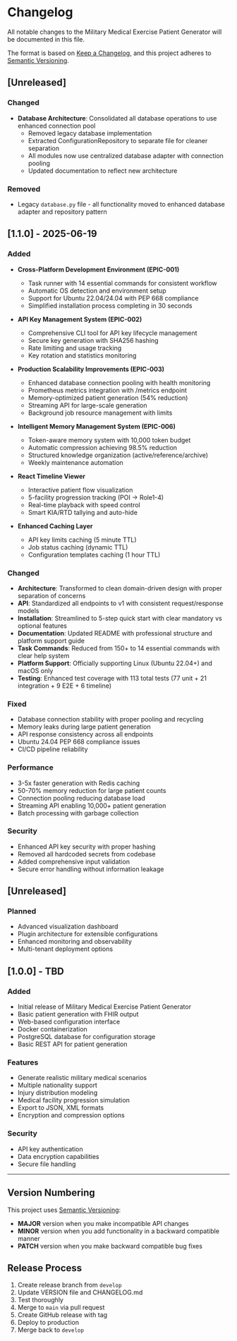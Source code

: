 # Changelog

All notable changes to the Military Medical Exercise Patient Generator will be documented in this file.

The format is based on [Keep a Changelog](https://keepachangelog.com/en/1.0.0/),
and this project adheres to [Semantic Versioning](https://semver.org/spec/v2.0.0.html).

## [Unreleased]

### Changed
- **Database Architecture**: Consolidated all database operations to use enhanced connection pool
  - Removed legacy database implementation 
  - Extracted ConfigurationRepository to separate file for cleaner separation
  - All modules now use centralized database adapter with connection pooling
  - Updated documentation to reflect new architecture

### Removed
- Legacy `database.py` file - all functionality moved to enhanced database adapter and repository pattern

## [1.1.0] - 2025-06-19

### Added
- **Cross-Platform Development Environment (EPIC-001)**
  - Task runner with 14 essential commands for consistent workflow
  - Automatic OS detection and environment setup
  - Support for Ubuntu 22.04/24.04 with PEP 668 compliance
  - Simplified installation process completing in 30 seconds
  
- **API Key Management System (EPIC-002)**  
  - Comprehensive CLI tool for API key lifecycle management
  - Secure key generation with SHA256 hashing
  - Rate limiting and usage tracking
  - Key rotation and statistics monitoring
  
- **Production Scalability Improvements (EPIC-003)**
  - Enhanced database connection pooling with health monitoring
  - Prometheus metrics integration with /metrics endpoint
  - Memory-optimized patient generation (54% reduction)
  - Streaming API for large-scale generation
  - Background job resource management with limits
  
- **Intelligent Memory Management System (EPIC-006)**
  - Token-aware memory system with 10,000 token budget
  - Automatic compression achieving 98.5% reduction
  - Structured knowledge organization (active/reference/archive)
  - Weekly maintenance automation
  
- **React Timeline Viewer**
  - Interactive patient flow visualization
  - 5-facility progression tracking (POI → Role1-4)
  - Real-time playback with speed control
  - Smart KIA/RTD tallying and auto-hide
  
- **Enhanced Caching Layer**
  - API key limits caching (5 minute TTL)
  - Job status caching (dynamic TTL)
  - Configuration templates caching (1 hour TTL)

### Changed
- **Architecture**: Transformed to clean domain-driven design with proper separation of concerns
- **API**: Standardized all endpoints to v1 with consistent request/response models
- **Installation**: Streamlined to 5-step quick start with clear mandatory vs optional features
- **Documentation**: Updated README with professional structure and platform support guide
- **Task Commands**: Reduced from 150+ to 14 essential commands with clear help system
- **Platform Support**: Officially supporting Linux (Ubuntu 22.04+) and macOS only
- **Testing**: Enhanced test coverage with 113 total tests (77 unit + 21 integration + 9 E2E + 6 timeline)

### Fixed
- Database connection stability with proper pooling and recycling
- Memory leaks during large patient generation
- API response consistency across all endpoints
- Ubuntu 24.04 PEP 668 compliance issues
- CI/CD pipeline reliability

### Performance
- 3-5x faster generation with Redis caching
- 50-70% memory reduction for large patient counts
- Connection pooling reducing database load
- Streaming API enabling 10,000+ patient generation
- Batch processing with garbage collection

### Security
- Enhanced API key security with proper hashing
- Removed all hardcoded secrets from codebase
- Added comprehensive input validation
- Secure error handling without information leakage

## [Unreleased]

### Planned
- Advanced visualization dashboard
- Plugin architecture for extensible configurations
- Enhanced monitoring and observability
- Multi-tenant deployment options

## [1.0.0] - TBD

### Added
- Initial release of Military Medical Exercise Patient Generator
- Basic patient generation with FHIR output
- Web-based configuration interface
- Docker containerization
- PostgreSQL database for configuration storage
- Basic REST API for patient generation

### Features
- Generate realistic military medical scenarios
- Multiple nationality support
- Injury distribution modeling
- Medical facility progression simulation
- Export to JSON, XML formats
- Encryption and compression options

### Security
- API key authentication
- Data encryption capabilities
- Secure file handling

---

## Version Numbering

This project uses [Semantic Versioning](https://semver.org/):

- **MAJOR** version when you make incompatible API changes
- **MINOR** version when you add functionality in a backward compatible manner  
- **PATCH** version when you make backward compatible bug fixes

## Release Process

1. Create release branch from `develop`
2. Update VERSION file and CHANGELOG.md
3. Test thoroughly
4. Merge to `main` via pull request
5. Create GitHub release with tag
6. Deploy to production
7. Merge back to `develop`